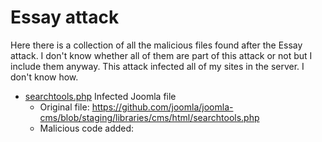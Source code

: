 # Essay attack

Here there is a collection of all the malicious files found after the Essay attack. I don't know whether all of them are part of this attack or not but I include them anyway.
This attack infected all of my sites in the server. I don't know how.

  * [searchtools.php]() Infected Joomla file
    * Original file: https://github.com/joomla/joomla-cms/blob/staging/libraries/cms/html/searchtools.php
    * Malicious code added: 
